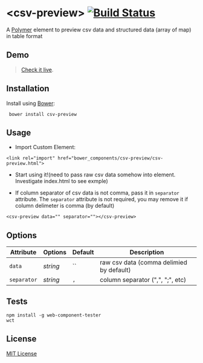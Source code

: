 # &lt;csv-preview&gt; [![Build Status](https://travis-ci.org/dmaslov/csv-preview.svg?branch=master)](https://travis-ci.org/dmaslov/csv-preview)

A [Polymer](http://polymer-project.org) element to preview csv data and structured data (array of map) in table format

## Demo

> [Check it live](http://dmaslov.github.io/csv-preview).

## Installation

Install using [Bower](http://bower.io):

```shell
 bower install csv-preview
```

## Usage

* Import Custom Element:

```
<link rel="import" href="bower_components/csv-preview/csv-preview.html">
```

* Start using it!(need to pass raw csv data somehow into element. Investigate index.html to see exmple)

* If column separator of csv data is not comma, pass it in `separator` attribute. The `separator` attribute is not required, you may remove it if column delimeter is comma (by default)

```
<csv-preview data="" separator=""></csv-preview>
```

## Options

Attribute  | Options                   | Default             | Description
---        | ---                       | ---                 | ---
`data`      | *string*                  | ``                  | raw csv data (comma delimied by default)
`separator`      | *string*                  | `,`                  | column separator (",", ";", etc)


## Tests

```shell
npm install -g web-component-tester
wct
```

## License

[MIT License](http://opensource.org/licenses/MIT)
